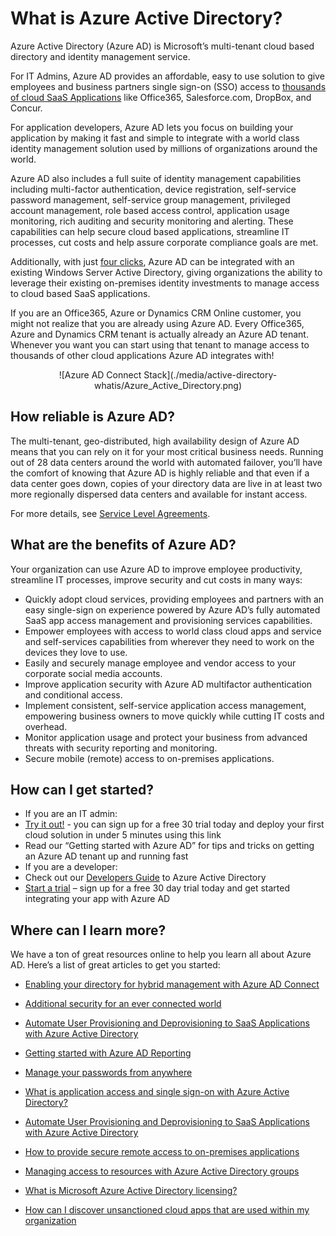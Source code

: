 <properties
                pageTitle="What is Azure Active Directory?"
                description="Use Azure Active Directory to extend your existing on-premises identities into the cloud or develop Azure AD integrated applications."
                services="active-directory"
                documentationCenter=""
                authors="markusvi"
                manager="stevenpo"
                editor=""/>

<tags
                ms.service="active-directory"
                ms.workload="identity"
                ms.tgt_pltfrm="na"
                ms.devlang="na"
                ms.topic="article"
                ms.date="10/30/2015"
                ms.author="markusvi"/>


# What is Azure Active Directory?





Azure Active Directory (Azure AD) is Microsoft’s multi-tenant cloud based directory and identity management service.

For IT Admins, Azure AD provides an affordable, easy to use solution to give employees and business partners single sign-on (SSO) access to [thousands of cloud SaaS Applications](http://blogs.technet.com/b/ad/archive/2014/09/03/50-saas-apps-now-support-federation-with-azure-ad.aspx) like Office365, Salesforce.com, DropBox, and Concur.

For application developers, Azure AD lets you focus on building your application by making it fast and simple to integrate with a world class identity management solution used by millions of organizations around the world.

Azure AD also includes a full suite of identity management capabilities including multi-factor authentication, device registration, self-service password management, self-service group management, privileged account management, role based access control, application usage monitoring, rich auditing and security monitoring and alerting. These capabilities can help secure cloud based applications, streamline IT processes, cut costs and help assure corporate compliance goals are met.

Additionally, with just [four clicks](http://blogs.technet.com/b/ad/archive/2014/08/04/connecting-ad-and-azure-ad-only-4-clicks-with-azure-ad-connect.aspx), Azure AD can be integrated with an existing Windows Server Active Directory, giving organizations the ability to leverage their existing on-premises identity investments to manage access to cloud based SaaS applications.

If you are an Office365, Azure or Dynamics CRM Online customer, you might not realize that you are already using Azure AD. Every Office365, Azure and Dynamics CRM tenant is actually already an Azure AD tenant. Whenever you want you can start using that tenant to manage access to thousands of other cloud applications Azure AD integrates with!





<center>![Azure AD Connect Stack](./media/active-directory-whatis/Azure_Active_Directory.png)
</center>


## How reliable is Azure AD?

The multi-tenant, geo-distributed, high availability design of Azure AD means that you can rely on it for your most critical business needs. Running out of 28 data centers around the world with automated failover, you’ll have the comfort of knowing that Azure AD is highly reliable and that even if a data center goes down, copies of your directory data are live in at least two more regionally dispersed data centers and available for instant access.

For more details, see [Service Level Agreements](https://azure.microsoft.com/support/legal/sla/).



## What are the benefits of Azure AD?

Your organization can use Azure AD to improve employee productivity, streamline IT processes, improve security and cut costs in many ways:

-   Quickly adopt cloud services, providing employees and partners with an easy single-sign on experience powered by Azure AD’s fully automated SaaS app access management and provisioning services capabilities.
-   Empower employees with access to world class cloud apps and service and self-services capabilities from wherever they need to work on the devices they love to use.
-   Easily and securely manage employee and vendor access to your corporate social media accounts.
-   Improve application security with Azure AD multifactor authentication and conditional access.
-   Implement consistent, self-service application access management, empowering business owners to move quickly while cutting IT costs and overhead.
-   Monitor application usage and protect your business from advanced threats with security reporting and monitoring.
-   Secure mobile (remote) access to on-premises applications.






## How can I get started?
-   If you are an IT admin:
 - [Try it out!](https://azure.microsoft.com/trial/get-started-active-directory/) - you can sign up for a free 30 trial today and deploy your first cloud solution in under 5 minutes using this link
 - Read our “Getting started with Azure AD” for tips and tricks on getting an Azure AD tenant up and running fast
-   If you are a developer:
 - Check out our [Developers Guide](active-directory-developers-guide.md) to Azure Active Directory 
 - [Start a trial](https://azure.microsoft.com/trial/get-started-active-directory/) – sign up for a free 30 day trial today and get started integrating your app with Azure AD



## Where can I learn more?

We have a ton of great resources online to help you learn all about Azure AD. Here’s a list of great articles to get you started:


- [Enabling your directory for hybrid management with Azure AD Connect](active-directory-aadconnect.md)

- [Additional security for an ever connected world](multi-factor-authentication.md)

- [Automate User Provisioning and Deprovisioning to SaaS Applications with Azure Active Directory](active-directory-saas-app-provisioning.md)

- [Getting started with Azure AD Reporting](active-directory-reporting-getting-started.md)

- [Manage your passwords from anywhere](articles/active-directory-passwords.md)

- [What is application access and single sign-on with Azure Active Directory?](active-directory-appssoaccess-whatis.md)

- [Automate User Provisioning and Deprovisioning to SaaS Applications with Azure Active Directory](active-directory-saas-app-provisioning.md)

- [How to provide secure remote access to on-premises applications](active-directory-application-proxy-get-started.md)

- [Managing access to resources with Azure Active Directory groups](active-directory-manage-groups.md)

- [What is Microsoft Azure Active Directory licensing?](active-directory-licensing-what-is.md)

- [How can I discover unsanctioned cloud apps that are used within my organization](active-directory-cloudappdiscovery-whatis.md)


